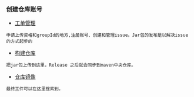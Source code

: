 ### 创建仓库账号
* [工单管理](https://issues.sonatype.org)
```text
申请上传资格和groupId的地方,注册账号、创建和管理issue。Jar包的发布是以解决issue的方式起步的
```
* [构建仓库](https://oss.sonatype.org/#welcome)
```text
把jar包上传到这里，Release 之后就会同步到maven中央仓库。
```
* [仓库镜像](http://search.maven.org/)
```text
最终工件可以在这里搜索到。
```